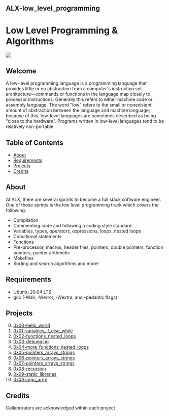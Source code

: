 ## ALX-low_level_programming

# Low Level Programming & Algorithms
![](https://s3.amazonaws.com/intranet-projects-files/holbertonschool-low_level_programming/212/cisfun.jpg)

## Welcome
A low-level programming language is a programming language that provides little or no abstraction from a computer's instruction set architecture—commands or functions in the language map closely to processor instructions. Generally this refers to either machine code or assembly language. The word "low" refers to the small or nonexistent amount of abstraction between the language and machine language; because of this, low-level languages are sometimes described as being "close to the hardware". Programs written in low-level languages tend to be relatively non-portable

## Table of Contents
* [About](#about)
* [Requirements](#requirements)
* [Projects](#projects)
* [Credits](#credits)

## About
At ALX, there are several sprints to become a full stack software engineer. One of those sprints is the low level programming track which covers the following:

- Compilation
- Commenting code and following a coding style standard
- Variables, types, operators, expressions, loops, nested loops
- Conditional statements
- Functions
- Pre-processor, macros, header files, pointers, double pointers, function pointers, pointer arithmetic
- Makefiles
- Sorting and search algorithms
and more!

## Requirements
* Ubuntu 20.04 LTS
* gcc (-Wall, -Werror, -Wextra, and -pedantic flags)

## Projects
0. [0x00-hello_world](./0x00-hello_world)
1. [0x01-variables_if_else_while](./0x01-variables_if_else_while)
2. [0x02-functions_nested_loops](./0x02-functions_nested_loops)
3. [0x03-debugging](./0x03-debugging)
4. [0x04-more_functions_nested_loops](./0x04-more_functions_nested_loops)
5. [0x05-pointers_arrays_strings](./0x05-pointers_arrays_strings)
6. [0x06-pointers_arrays_strings](./0x06-pointers_arrays_strings)
7. [0x07-pointers_arrays_strings](./0x07-pointers_arrays_strings)
8. [0x08-recursion](./0x08-recursion)
9. [0x09-static_libraries](./0x09-static_libraries)
10. [0x0A-argc_argv](./0x0A-argc_argv)

## Credits
Collaborators are acknowledged within each project

